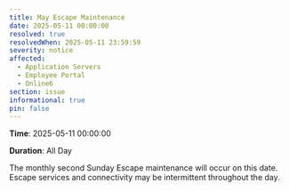 ```yaml
---
title: May Escape Maintenance
date: 2025-05-11 00:00:00
resolved: true
resolvedWhen: 2025-05-11 23:59:59
severity: notice
affected:
  - Application Servers
  - Employee Portal
  - Online6
section: issue
informational: true
pin: false
---
```


**Time**: 2025-05-11 00:00:00

**Duration**: All Day

The monthly second Sunday Escape maintenance will occur on this date. Escape services and connectivity may be intermittent throughout the day.

